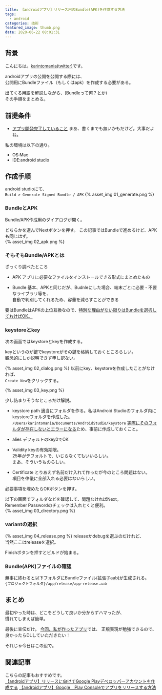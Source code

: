 ```yaml
---
title: 【androidアプリ】リリース用のBundle(APK)を作成する方法
tags:
  - android
categories: 技術
featured_image: thumb.png
date: 2020-06-22 08:01:31
---
```

## 背景
こんにちは。[karintomania(twitter)](https://twitter.com/karintozuki)です。  

androidアプリの公開を公開する際には、  
公開用にBundleファイル（もしくはapk）を作成する必要がある。  

出てくる用語を解説しながら、(Bundleって何？とか)  
その手順をまとめる。  
<!-- more -->

## 前提条件
- <u>アプリ開発完了していること</u>
まあ、書くまでも無いかもだけど。大事だよね。  

私の環境は以下の通り。  
- OS:Mac
- IDE:android studio

## 作成手順
android studioにて、  
`Build > Generate Signed Bundle / APK`
{% asset_img 01_generate.png %}

### BundleとAPK
Bundle/APK作成用のダイアログが開く。  

どちらかを選んでNextボタンを押す。
この記事ではBundleで進めるけど、APKも同じはず。  
{% asset_img 02_apk.png %}

### そもそもBundle/APKとは
ざっくり調べたところ
- APK
アプリに必要なファイルをインストールできる形式にまとめたもの

- Bundle
基本、APKと同じだが、Budnleにした場合、端末ごとに必要・不要なライブラリ等を、  
自動で判別してくれるため、容量を減らすことができる

要はBundleはAPKの上位互換なので、<u>特別な理由がない限りはBundleを選択しておけばOK。</u>  


### keystoreとkey
次の画面ではkeystoreとkeyを作成する。  

keyというのが鍵でkeystoreがその鍵を格納しておくところらしい。  
観念的にしか説明できず申し訳ない。  

{% asset_img 02_dialog.png %}
以前にkey、keystoreを作成したことがなければ、  
`Create New`をクリックする。  

{% asset_img 03_key.png %}

少し詰まりそうなところだけ解説。  

- keystore path
適当にフォルダを作る。私はAndroid Studioのフォルダ内にkeystoreフォルダを作成した。  
`/Users/karintomania/Documents/AndroidStudio/keystore`
<u>実際にそのフォルダが存在しないとエラーになる</u>ため、事前に作成しておくこと。

- alies
デフォルトのkey0でOK

- Validity
keyの有効期限。  
25年がデフォルトで、いじらなくてもいいらしい。  
まあ、そういうものらしい。  

- Certificate
とりあえず名前だけ入れて作ったが今のところ問題はない。  
項目を律儀に全部入れる必要はないらしい。  

必要事項を埋めたらOKボタンを押す。  

以下の画面でフォルダなどを確認して、問題なければNext。  
Remember Passwordのチェックは入れとくと便利。  
{% asset_img 03_directory.png %}

### variantの選択
{% asset_img 04_release.png %}
releaseかdebugを選ぶのだけれど、  
当然ここはreleaseを選択。  

Finishボタンを押すとビルドが始まる。  

### Bundle(APK)ファイルの確認
無事に終わると以下フォルダにBundleファイル(拡張子aab)が生成される。  
`{プロジェクトフォルダ}/app/release/app-release.aab`

## まとめ
最初やった時は、どこをどうして良いか分からずハマったが、  
慣れてしまえば簡単。  

最後に宣伝だけ。
[今回、私が作ったアプリ](https://www.regex.bedroomcomputing.com/)では、
正規表現が勉強できるので、  
良かったらDLしていただきたい！  

それじゃ今日はこの辺で。  

## 関連記事
こちらの記事もおすすめです。  
[【androidアプリ】リリースに向けてGoogle Playデベロッパーアカウントを作成する](/2020/06/2020-0622-createAndroidDeveloperAccount/)
[【androidアプリ】Google　Play Consoleでアプリをリリースする方法](/2020/06/2020-0622-release/)